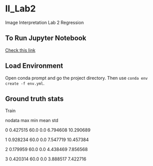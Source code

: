 # II_Lab2
Image Interpretation Lab 2 Regression


## To Run Jupyter Notebook
[Check this link](https://medium.com/@nrk25693/how-to-add-your-conda-environment-to-your-jupyter-notebook-in-just-4-steps-abeab8b8d084)


## Load Environment
Open conda prompt and go the project directory. Then use `conda env create -f env.yml`.

## Ground truth stats

Train

nodata	max	min	mean	std

0	0.427515	60.0	0.0	6.794608	10.290689

1	0.928234	60.0	0.0	7.547719	10.457384

2	0.179959	60.0	0.0	4.438469	7.856568

3	0.420314	60.0	0.0	3.888517	7.422716